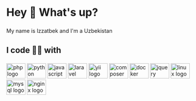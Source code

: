 <h1 align="left">Hey 👋 What's up?</h1>

###

<p align="left">My name is Izzatbek and I'm a Uzbekistan</p>

###

<h2 align="left">I code 👨‍💻 with</h2>

###

<div align="left">
  <img src="https://cdn.jsdelivr.net/gh/devicons/devicon/icons/php/php-original.svg" height="40" width="50" alt="php logo"  />
  <img src="https://cdn.jsdelivr.net/gh/devicons/devicon/icons/python/python-original.svg" height="40" width="50" alt="python logo"  />
  <img src="https://cdn.jsdelivr.net/gh/devicons/devicon/icons/javascript/javascript-original.svg" height="40" width="50" alt="javascript logo"  />
  <img src="https://cdn.jsdelivr.net/gh/devicons/devicon/icons/laravel/laravel-plain.svg" height="40" width="50" alt="laravel logo"  />
  <img src="https://cdn.jsdelivr.net/gh/devicons/devicon/icons/yii/yii-original.svg" height="40" width="50" alt="yii logo"  />
  <img src="https://cdn.jsdelivr.net/gh/devicons/devicon/icons/composer/composer-original.svg" height="40" width="50" alt="composer logo"  />
  <img src="https://cdn.jsdelivr.net/gh/devicons/devicon/icons/docker/docker-original.svg" height="40" width="50" alt="docker logo"  />
  <img src="https://cdn.jsdelivr.net/gh/devicons/devicon/icons/jquery/jquery-original.svg" height="40" width="50" alt="jquery logo"  />
  <img src="https://cdn.jsdelivr.net/gh/devicons/devicon/icons/linux/linux-original.svg" height="40" width="50" alt="linux logo"  />
  <img src="https://cdn.jsdelivr.net/gh/devicons/devicon/icons/mysql/mysql-original.svg" height="40" width="50" alt="mysql logo"  />
  <img src="https://cdn.jsdelivr.net/gh/devicons/devicon/icons/nginx/nginx-original.svg" height="40" width="50" alt="nginx logo"  />
</div>


###
